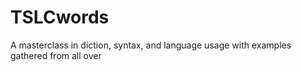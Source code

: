 # TSLCwords
A masterclass in diction, syntax, and language usage with examples gathered from all over
